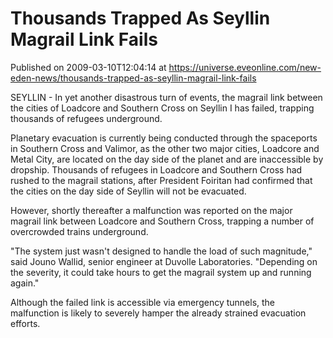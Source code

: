 # Thousands Trapped As Seyllin Magrail Link Fails
Published on 2009-03-10T12:04:14 at https://universe.eveonline.com/new-eden-news/thousands-trapped-as-seyllin-magrail-link-fails

SEYLLIN - In yet another disastrous turn of events, the magrail link between the cities of Loadcore and Southern Cross on Seyllin I has failed, trapping thousands of refugees underground.   
  
Planetary evacuation is currently being conducted through the spaceports in Southern Cross and Valimor, as the other two major cities, Loadcore and Metal City, are located on the day side of the planet and are inaccessible by dropship. Thousands of refugees in Loadcore and Southern Cross had rushed to the magrail stations, after President Foiritan had confirmed that the cities on the day side of Seyllin will not be evacuated.   
  
However, shortly thereafter a malfunction was reported on the major magrail link between Loadcore and Southern Cross, trapping a number of overcrowded trains underground.   
  
"The system just wasn't designed to handle the load of such magnitude," said Jouno Wallid, senior engineer at Duvolle Laboratories. "Depending on the severity, it could take hours to get the magrail system up and running again."  
  
Although the failed link is accessible via emergency tunnels, the malfunction is likely to severely hamper the already strained evacuation efforts.
